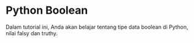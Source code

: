 # Python Boolean

Dalam tutorial ini, Anda akan belajar tentang tipe data boolean di Python, nilai falsy dan truthy.